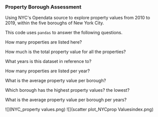 ### Property Borough Assessment


Using NYC's Opendata source to explore property values from 2010 to 2019, within the five boroughs of New York City. 

This code uses ```pandas``` to answer the following questions.
  
  How many properties are listed here?
  
  How much is the total property value for all the properties?
  
  What years is this dataset in reference to?
  
  How many properties are listed per year?
  
  What is the average property value per borough?
  
  Which borough has the highest property values? the lowest?
  
  What is the average property value per borough per years?

![](NYC_property values.png)
![](scatter plot_NYCprop Valuesindex.png)
